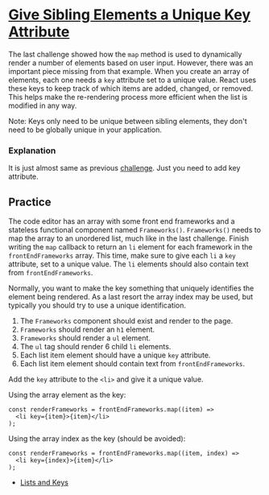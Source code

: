 # [Give Sibling Elements a Unique Key Attribute](https://www.freecodecamp.org/learn/front-end-development-libraries/react/give-sibling-elements-a-unique-key-attribute)

The last challenge showed how the `map` method is used to dynamically render a number of elements based on user input. However, there was an important piece missing from that example. When you create an array of elements, each one needs a `key` attribute set to a unique value. React uses these keys to keep track of which items are added, changed, or removed. This helps make the re-rendering process more efficient when the list is modified in any way.

Note: Keys only need to be unique between sibling elements, they don't need to be globally unique in your application.

### Explanation
It is just almost same as previous [challenge](https://learn.freecodecamp.org/front-end-libraries/react/use-array-map-to-dynamically-render-elements). Just you need to add key attribute.


## Practice
The code editor has an array with some front end frameworks and a stateless functional component named `Frameworks()`. `Frameworks()` needs to map the array to an unordered list, much like in the last challenge. Finish writing the `map` callback to return an `li` element for each framework in the `frontEndFrameworks` array. This time, make sure to give each `li` a `key` attribute, set to a unique value. The `li` elements should also contain text from `frontEndFrameworks`.

Normally, you want to make the key something that uniquely identifies the element being rendered. As a last resort the array index may be used, but typically you should try to use a unique identification.

1. The `Frameworks` component should exist and render to the page.
2. `Frameworks` should render an `h1` element.
3. `Frameworks` should render a `ul` element.
4. The `ul` tag should render 6 child `li` elements.
5. Each list item element should have a unique `key` attribute.
6. Each list item element should contain text from `frontEndFrameworks`.

Add the `key` attribute to the `<li>` and give it a unique value.

Using the array element as the key:

```
const renderFrameworks = frontEndFrameworks.map((item) =>
  <li key={item}>{item}</li>
);
```

Using the array index as the key (should be avoided):

```
const renderFrameworks = frontEndFrameworks.map((item, index) =>
  <li key={index}>{item}</li>
);
```

- [Lists and Keys](https://legacy.reactjs.org/docs/lists-and-keys.html)
